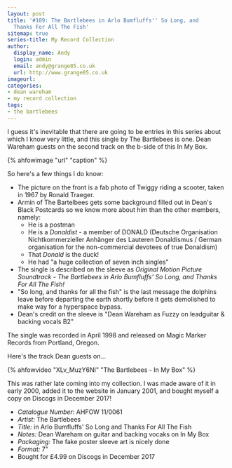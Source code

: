 ```yaml
---
layout: post
title: '#109: The Bartlebees in Arlo Bumfluffs'' So Long, and
  Thanks For All The Fish'
sitemap: true
series-title: My Record Collection 
author:
  display_name: Andy
  login: admin
  email: andy@grange85.co.uk
  url: http://www.grange85.co.uk
imageurl:
categories:
- dean wareham
- my record collection
tags:
- the bartlebees
---
```

I guess it's inevitable that there are going to be entries in this series about which I know very little, and this single by The Bartlebees is one. Dean Wareham guests on the second track on the b-side of this In My Box.

{% ahfowimage "url" "caption" %}

So here's a few things I do know:

<!--more-->

 - The picture on the front is a fab photo of Twiggy riding a scooter, taken in 1967 by Ronald Traeger.
 - Armin of The Bartelbees gets some background filled out in Dean's Black Postcards so we know more about him than the other members, namely:
   - He is a postman
   - He is a _Donaldist_ - a member of DONALD (Deutsche Organisation Nichtkommerzieller Anh&auml;nger des Lauteren Donaldismus / German organisation for the non-commercial devotees of true Donaldism)
   - That _Donald_ is the duck!
   - He had "a huge collection of seven inch singles"
 - The single is described on the sleeve as _Original Motion Picture Soundtrack - The Bartlebees in Arlo Bumfluffs' So Long, and Thanks For All The Fish!_
 - "So long, and thanks for all the fish" is the last message the dolphins leave before departing the earth shortly before it gets demolished to make way for a hyperspace bypass.
 - Dean's credit on the sleeve is "Dean Wareham as Fuzzy on leadguitar & backing vocals B2"

The single was recorded in April 1998 and released on Magic Marker Records from Portland, Oregon.

Here's the track Dean guests on...

{% ahfowvideo "XLv_MuzY6NI" "The Bartlebees - In My Box" %}

This was rather late coming into my collection. I was made aware of it in early 2000, added it to the website in January 2001, and bought myself a copy on Discogs in December 2017!

 - *Catalogue Number:* AHFOW 11/0061
 - *Artist:* The Bartlebees
 - *Title:* in Arlo Bumfluffs' So Long and Thanks For All The Fish
 - *Notes:* Dean Wareham on guitar and backing vocaks on In My Box
 - *Packaging:* The fake poster sleeve art is nicely done
 - *Format:* 7"
 - Bought for £4.99 on Discogs in December 2017
